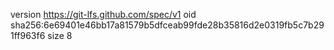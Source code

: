 version https://git-lfs.github.com/spec/v1
oid sha256:6e69401e46bb17a81579b5dfceab99fde28b35816d2e0319fb5c7b291ff963f6
size 8
